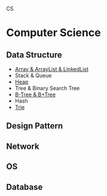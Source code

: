 CS

# Computer Science

## Data Structure
  - [Array & ArrayList & LinkedList](DataStructure/Array_ArrayList_LinkedList.md)
  - Stack & Queue
  - [Heap](DataStructure/Heap.md)
  - Tree & Binary Search Tree
  - [B-Tree & B+Tree](DataStructure/Btree_B+tree.md)
  - Hash
  - [Trie](./DataStructure/Trie.md)

## Design Pattern

## Network

## OS

## Database
